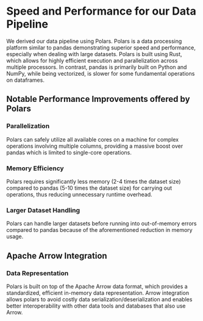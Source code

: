 # Speed and Performance for our Data Pipeline

We derived our data pipeline using Polars. Polars is a data processing platform similar to pandas demonstrating superior speed and performance, especially when dealing with large datasets. Polars is built using Rust, which allows for highly efficient execution and parallelization across multiple processors. In contrast, pandas is primarily built on Python and NumPy, while being vectorized, is slower for some fundamental operations on dataframes.

## Notable Performance Improvements offered by Polars

### Parallelization 

Polars can safely utilize all available cores on a machine for complex operations involving multiple columns, providing a massive boost over pandas which is limited to single-core operations. 

### Memory Efficiency 

Polars requires significantly less memory (2-4 times the dataset size) compared to pandas (5-10 times the dataset size) for carrying out operations, thus reducing unnecessary runtime overhead.

### Larger Dataset Handling

Polars can handle larger datasets before running into out-of-memory errors compared to pandas because of the aforementioned reduction in memory usage. 

## Apache Arrow Integration
 
### Data Representation 

Polars is built on top of the Apache Arrow data format, which provides a standardized, efficient in-memory data representation. Arrow integration allows polars to avoid costly data serialization/deserialization and enables better interoperability with other data tools and databases that also use Arrow. 